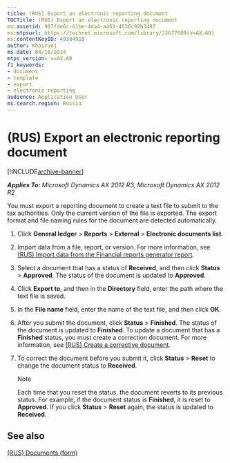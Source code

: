 ```yaml
---
title: (RUS) Export an electronic reporting document
TOCTitle: (RUS) Export an electronic reporting document
ms:assetid: 907fde6c-61be-4da4-a461-4536c92b3497
ms:mtpsurl: https://technet.microsoft.com/library/JJ677609(v=AX.60)
ms:contentKeyID: 49384918
author: Khairunj
ms.date: 04/18/2014
mtps_version: v=AX.60
f1_keywords:
- document
- template
- export
- electronic reporting
audience: Application User
ms.search.region: Russia
---
```


# (RUS) Export an electronic reporting document 


[!INCLUDE[archive-banner](includes/archive-banner.md)]


_**Applies To:** Microsoft Dynamics AX 2012 R3, Microsoft Dynamics AX 2012 R2_

You must export a reporting document to create a text file to submit to the tax authorities. Only the current version of the file is exported. The export format and file naming rules for the document are detected automatically.

1.  Click **General ledger** \> **Reports** \> **External** \> **Electronic documents list**.

2.  Import data from a file, report, or version. For more information, see [(RUS) Import data from the Financial reports generator report](rus-import-data-from-the-financial-reports-generator-report.md).

3.  Select a document that has a status of **Received**, and then click **Status** \> **Approved**. The status of the document is updated to **Approved**.

4.  Click **Export to**, and then in the **Directory** field, enter the path where the text file is saved.

5.  In the **File name** field, enter the name of the text file, and then click **OK**.

6.  After you submit the document, click **Status** \> **Finished**. The status of the document is updated to **Finished**. To update a document that has a **Finished** status, you must create a correction document. For more information, see [(RUS) Create a corrective document](rus-create-a-corrective-document.md).

7.  To correct the document before you submit it, click **Status** \> **Reset** to change the document status to **Received**.
    

    > [!NOTE]
    > <P>Each time that you reset the status, the document reverts to its previous status. For example, if the document status is <STRONG>Finished</STRONG>, it is reset to <STRONG>Approved</STRONG>. If you click <STRONG>Status</STRONG> &gt; <STRONG>Reset</STRONG> again, the status is updated to <STRONG>Received</STRONG>.</P>



## See also

[(RUS) Documents (form)](https://technet.microsoft.com/library/jj852139\(v=ax.60\))

  



